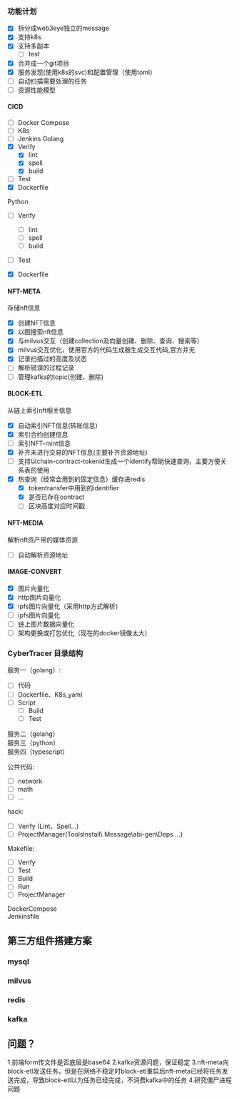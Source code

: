 ### 功能计划
- [x] 拆分成web3eye独立的message
- [x] 支持k8s
- [x] 支持多副本
  - [ ] test 
- [x] 合并成一个git项目
- [x] 服务发现(使用k8s的svc)和配置管理（使用toml）
- [ ] 自动扫描需要处理的任务
- [ ] 资源性能模型
  
#### CICD
- [ ] Docker Compose
- [ ] K8s
- [ ] Jenkins
Golang
- [x] Verify
    - [x] lint
    - [x] spell
    - [x] build
- [ ] Test
- [x] Dockerfile

Python
- [ ] Verify
    - [ ] lint
    - [ ] spell
    - [ ] build
- [ ] Test
- [x] Dockerfile


#### NFT-META
存储nft信息
- [x] 创建NFT信息
- [x] 以图搜索nft信息
- [x] 与milvus交互（创建collection及向量创建、删除、查询、搜索等）
- [x] milvus交互优化，使用官方的代码生成器生成交互代码,官方并无
- [x] 记录扫描过的高度及状态
- [ ] 解析错误的过程记录
- [ ] 管理kafka的topic(创建、删除)

#### BLOCK-ETL
从链上索引nft相关信息
- [x] 自动索引NFT信息(转账信息)
- [x] 索引合约创建信息
- [ ] 索引NFT-mint信息
- [x] 补齐未进行交易的NFT信息(主要补齐资源地址)
- [ ] 支持以chain-contract-tokenid生成一个identify帮助快速查询，主要方便关系表的使用
- [x] 热查询（经常会用到的固定信息）缓存进redis
    - [x] tokentransfer中用到的identifier
    - [x] 是否已存在contract
    - [ ] 区块高度对应时间戳

#### NFT-MEDIA
解析nft资产带的媒体资源
- [ ] 自动解析资源地址

#### IMAGE-CONVERT
- [x] 图片向量化
- [x] http图片向量化
- [x] ipfs图片向量化（采用http方式解析）
- [ ] ipfs图片向量化
- [ ] 链上图片数据向量化
- [ ] 架构更换或打包优化（现在的docker镜像太大）

### CyberTracer 目录结构
服务一（golang）:
- [ ] 代码
- [ ] Dockerfile、K8s_yaml
- [ ] Script
  - [ ] Build
  - [ ] Test
  
服务二（golang）  
服务三（python）  
服务四（typescript）  

公共代码: 
- [ ] network
- [ ] math
- [ ] ...

hack:
- [ ] Verify (Lint、Spell...)
- [ ] ProjectManager(ToolsInstall\ Message\abi-gen\Deps ...)

Makefile:  
- [ ] Verify
- [ ] Test
- [ ] Build
- [ ] Run
- [ ] ProjectManager

DockerCompose    
Jenkinsfile  

## 第三方组件搭建方案
### mysql
### milvus
### redis
### kafka

## 问题？
1.前端form传文件是否底层是base64
2.kafka资源问题，保证稳定
3.nft-meta向block-etl发送任务，但是在网络不稳定时block-etl重启后nft-meta已经将任务发送完成，导致block-etl以为任务已经完成，不消费kafka中的任务
4.研究僵尸进程问题